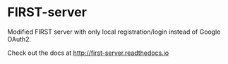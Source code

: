 # FIRST-server

Modified FIRST server with only local registration/login instead of Google OAuth2.

Check out the docs at http://first-server.readthedocs.io 

